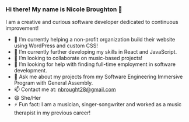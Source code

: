 ### Hi there! My name is Nicole Broughton 👋 

I am a creative and curious software developer dedicated to continuous improvement!

- 🔭 I’m currently helping a non-profit organization build their website using WordPress and custom CSS!
- 🌱 I’m currently further developing my skills in React and JavaScript.
- 👯 I’m looking to collaborate on music-based projects!
- 🤔 I’m looking for help with finding full-time employment in software development.
- 💬 Ask me about my projects from my Software Engineering Immersive Program with General Assembly. 
- 📫 Contact me at: nbrought28@gmail.com
- 😄 She/Her
- ⚡ Fun fact: I am a musician, singer-songwriter and worked as a music therapist in my previous career!

